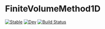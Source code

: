# FiniteVolumeMethod1D

[![Stable](https://img.shields.io/badge/docs-stable-blue.svg)](https://DanielVandH.github.io/FiniteVolumeMethod1D.jl/stable/)
[![Dev](https://img.shields.io/badge/docs-dev-blue.svg)](https://DanielVandH.github.io/FiniteVolumeMethod1D.jl/dev/)
[![Build Status](https://github.com/DanielVandH/FiniteVolumeMethod1D.jl/actions/workflows/CI.yml/badge.svg?branch=main)](https://github.com/DanielVandH/FiniteVolumeMethod1D.jl/actions/workflows/CI.yml?query=branch%3Amain)
